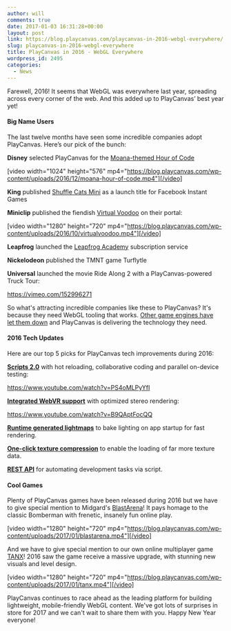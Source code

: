 ```yaml
---
author: will
comments: true
date: 2017-01-03 16:31:28+00:00
layout: post
link: https://blog.playcanvas.com/playcanvas-in-2016-webgl-everywhere/
slug: playcanvas-in-2016-webgl-everywhere
title: PlayCanvas in 2016 - WebGL Everywhere
wordpress_id: 2495
categories:
  - News
---
```


Farewell, 2016! It seems that WebGL was everywhere last year, spreading across every corner of the web. And this added up to PlayCanvas’ best year yet!

#### Big Name Users

The last twelve months have seen some incredible companies adopt PlayCanvas. Here’s our pick of the bunch:

**Disney** selected PlayCanvas for the [Moana-themed Hour of Code](http://partners.disney.com/hour-of-code)

[video width="1024" height="576" mp4="https://blog.playcanvas.com/wp-content/uploads/2016/12/moana-hour-of-code.mp4"][/video]

**King** published [Shuffle Cats Mini](https://www.facebook.com/ShuffleCatsMini/) as a launch title for Facebook Instant Games

**Miniclip** published the fiendish [Virtual Voodoo](http://www.miniclip.com/games/virtual-voodoo/en/) on their portal:

[video width="1280" height="720" mp4="https://blog.playcanvas.com/wp-content/uploads/2016/10/virtualvoodoo.mp4"][/video]

**Leapfrog** launched the [Leapfrog Academy](https://www.leapfrog.com/en-us/app-center/everywhere/landing.jsp) subscription service[
](https://blog.playcanvas.com/wp-content/uploads/2017/01/leapfrog-academy.jpeg)

**Nickelodeon** published the TMNT game Turflytle

**Universal** launched the movie Ride Along 2 with a PlayCanvas-powered Truck Tour:

https://vimeo.com/152996271

So what's attracting incredible companies like these to PlayCanvas? It's because they need WebGL tooling that works. [Other game engines have let them down](https://blog.playcanvas.com/playcanvas-versus-unity-webgl/) and PlayCanvas is delivering the technology they need.

#### 2016 Tech Updates

Here are our top 5 picks for PlayCanvas tech improvements during 2016:

[**Scripts 2.0**](https://blog.playcanvas.com/playcanvas-scripts-2-0/) with hot reloading, collaborative coding and parallel on-device testing:

https://www.youtube.com/watch?v=PS4oMLPyYfI

[**Integrated WebVR support**](https://blog.playcanvas.com/webvr-support-in-playcanvas/) with optimized stereo rendering:

https://www.youtube.com/watch?v=B9QAptFocQQ

[**Runtime generated lightmaps**](https://blog.playcanvas.com/runtime-lightmap-generation-for-webgl/) to bake lighting on app startup for fast rendering.

[**One-click texture compression**](https://blog.playcanvas.com/webgl-texture-compression-made-easy/) to enable the loading of far more texture data.

[**REST API**](https://blog.playcanvas.com/playcanvas-rest-api/) for automating development tasks via script.

#### Cool Games

Plenty of PlayCanvas games have been released during 2016 but we have to give special mention to Midgard's [BlastArena](http://blastarena.io)! It pays homage to the classic Bomberman with frenetic, insanely fun online play.

[video width="1280" height="720" mp4="https://blog.playcanvas.com/wp-content/uploads/2017/01/blastarena.mp4"][/video]

And we have to give special mention to our own online multiplayer game [TANX](https://tanx.io)! 2016 saw the game receive a massive upgrade, with stunning new visuals and level design.

[video width="1280" height="720" mp4="https://blog.playcanvas.com/wp-content/uploads/2017/01/tanx.mp4"][/video]

PlayCanvas continues to race ahead as the leading platform for building lightweight, mobile-friendly WebGL content. We've got lots of surprises in store for 2017 and we can't wait to share them with you. Happy New Year everyone!

